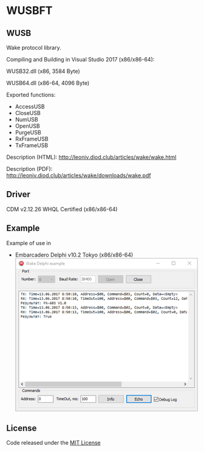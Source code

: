 # WUSBFT

## WUSB

Wake protocol library.

Compiling and Building in Visual Studio 2017 (x86/x86-64):

WUSB32.dll (x86, 3584 Byte)

WUSB64.dll (x86-64, 4096 Byte)

Exported functions:   
  - AccessUSB
  - CloseUSB
  - NumUSB
  - OpenUSB
  - PurgeUSB
  - RxFrameUSB
  - TxFrameUSB

Description (HTML): http://leoniv.diod.club/articles/wake/wake.html

Description (PDF): http://leoniv.diod.club/articles/wake/downloads/wake.pdf

## Driver

CDM v2.12.26 WHQL Certified (x86/x86-64)

## Example

Example of use in 
  - Embarcadero Delphi v10.2 Tokyo (x86/x86-64)
    <a href="https://github.com/mcka-dev/WUSBFT/blob/master/Example/Delphi/Screenshots/Wake Delphi example.png"><img src="https://github.com/mcka-dev/WUSBFT/blob/master/Example/Delphi/Screenshots/Wake Delphi example.png" alt="Wake Delphi example" title="Wake Delphi example"></a>

## License

Code released under the <a href="https://github.com/mcka-dev/WUSBFT/blob/master/LICENSE">MIT License</a>
